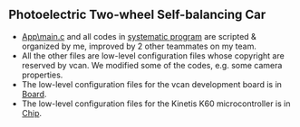 ## Photoelectric Two-wheel Self-balancing Car ##
  
* [App\main.c](https://github.com/zsdzl93/The-12th-NXP-Cup-National-University-Intelligent-Car-Race/blob/master/Codes/App/main.c) and all codes in [systematic program](https://github.com/zsdzl93/The-12th-NXP-Cup-National-University-Intelligent-Car-Race/tree/master/Codes/systematic%20program) are scripted & organized by me, improved by 2 other teammates on my team.
* All the other files are low-level configuration files whose copyright are reserved by vcan. We modified some of the codes, e.g. some camera properties.
* The low-level configuration files for the vcan development board is in [Board](https://github.com/zsdzl93/The-12th-NXP-Cup-National-University-Intelligent-Car-Race/tree/master/Codes/Board).
* The low-level configuration files for the Kinetis K60 microcontroller is in [Chip](https://github.com/zsdzl93/The-12th-NXP-Cup-National-University-Intelligent-Car-Race/tree/master/Codes/Chip).